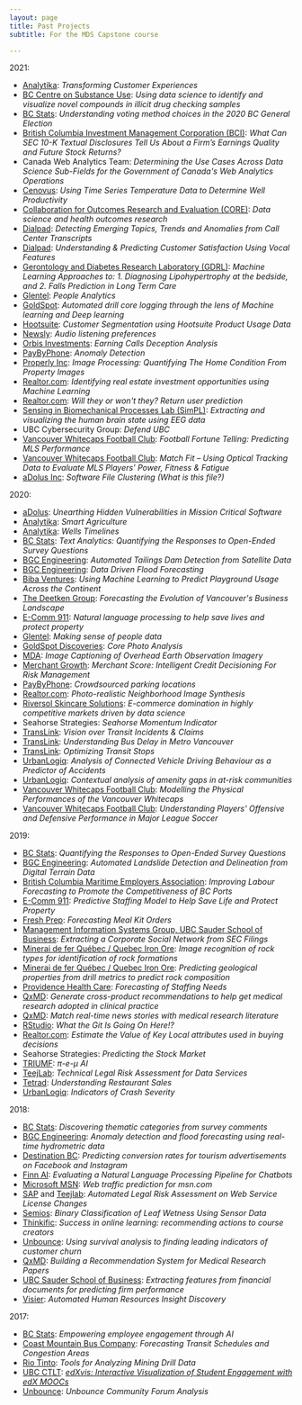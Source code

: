 ```yaml
---
layout: page
title: Past Projects
subtitle: For the MDS Capstone course

---
```


2021:

- [Analytika](http://www.analytika.ca/): _Transforming Customer Experiences_
- [BC Centre on Substance Use](https://www.bccsu.ca/): _Using data science to identify and visualize novel compounds in illicit drug checking samples_
- [BC Stats](http://www2.gov.bc.ca/gov/content/data/about-data-management/bc-stats): _Understanding voting method choices in the 2020 BC General Election_
- [British Columbia Investment Management Corporation (BCI)](https://www.bci.ca/): _What Can SEC 10-K Textual Disclosures Tell Us About a Firm’s Earnings Quality and Future Stock Returns?_
- Canada Web Analytics Team: _Determining the Use Cases Across Data Science Sub-Fields for the Government of Canada's Web Analytics Operations_
- [Cenovus](https://www.cenovus.com/): _Using Time Series Temperature Data to Determine Well Productivity_
- [Collaboration for Outcomes Research and Evaluation (CORE)](https://core.ubc.ca/): _Data science and health outcomes research_
- [Dialpad](https://www.dialpad.com/): _Detecting Emerging Topics, Trends and Anomalies from Call Center Transcripts_
- [Dialpad](https://www.dialpad.com/): _Understanding & Predicting Customer Satisfaction Using Vocal Features_
- [Gerontology and Diabetes Research Laboratory (GDRL)](https://www.vchri.ca/): _Machine Learning Approaches to: 1. Diagnosing Lipohypertrophy at the bedside, and 2. Falls Prediction in Long Term Care_
- [Glentel](https://www.glentel.com/home): _People Analytics_
- [GoldSpot](https://goldspot.ca/): _Automated drill core logging through the lens of Machine learning and Deep learning_
- [Hootsuite](https://www.hootsuite.com/): _Customer Segmentation using Hootsuite Product Usage Data_
- [Newsly](https://www.newsly.me/): _Audio listening preferences_
- [Orbis Investments](https://www.orbis.com/ca/institutional/home): _Earning Calls Deception Analysis_
- [PayByPhone](https://www.paybyphone.com/): _Anomaly Detection_
- [Properly Inc](https://www.properly.ca/): _Image Processing: Quantifying The Home Condition From Property Images_
- [Realtor.com](https://www.realtor.com/): _Identifying real estate investment opportunities using Machine Learning_
- [Realtor.com](https://www.realtor.com/): _Will they or won't they? Return user prediction_
- [Sensing in Biomechanical Processes Lab (SimPL)](http://simpl.mech.ubc.ca/): _Extracting and visualizing the human brain state using EEG data_
- UBC Cybersecurity Group: _Defend UBC_
- [Vancouver Whitecaps Football Club](https://www.whitecapsfc.com/): _Football Fortune Telling: Predicting MLS Performance_
- [Vancouver Whitecaps Football Club](https://www.whitecapsfc.com/): _Match Fit – Using Optical Tracking Data to Evaluate MLS Players’ Power, Fitness & Fatigue_
- [aDolus Inc](https://www.adolus.com/): _Software File Clustering (What is this file?)_


2020:

- [aDolus](https://www.adolus.com/): _Unearthing Hidden Vulnerabilities in Mission Critical Software_
- [Analytika](http://www.analytika.ca/): _Smart Agriculture_
- [Analytika](http://www.analytika.ca/): _Wells Timelines_
- [BC Stats](http://www2.gov.bc.ca/gov/content/data/about-data-management/bc-stats): _Text Analytics: Quantifying the Responses to Open-Ended Survey Questions_
- [BGC Engineering](https://bgcengineering.ca/): _Automated Tailings Dam Detection from Satellite Data_
- [BGC Engineering](https://bgcengineering.ca/): _Data Driven Flood Forecasting_
- [Biba Ventures](https://www.playbiba.com/): _Using Machine Learning to Predict Playground Usage Across the Continent_
- [The Deetken Group](https://deetken.com/): _Forecasting the Evolution of Vancouver's Business Landscape_ 
- [E-Comm 911](https://www.ecomm911.ca/): _Natural language processing to help save lives and protect property_
- [Glentel](http://www.glentel.com/home): _Making sense of people data_
- [GoldSpot Discoveries](https://goldspot.ca/): _Core Photo Analysis_
- [MDA](https://mdacorporation.com/): _Image Captioning of Overhead Earth Observation Imagery_
- [Merchant Growth](https://www.merchantgrowth.com/): _Merchant Score: Intelligent Credit Decisioning For Risk Management_
- [PayByPhone](https://www.paybyphone.com/): _Crowdsourced parking locations_
- [Realtor.com](https://www.realtor.com/): _Photo-realistic Neighborhood Image Synthesis_
- [Riversol Skincare Solutions](https://www.riversol.com/): _E-commerce domination in highly competitive markets driven by data science_
- Seahorse Strategies: _Seahorse Momentum Indicator_
- [TransLink](https://www.translink.ca/): _Vision over Transit Incidents & Claims_
- [TransLink](https://www.translink.ca/): _Understanding Bus Delay in Metro Vancouver_
- [TransLink](https://www.translink.ca/): _Optimizing Transit Stops_
- [UrbanLogiq](https://www.urbanlogiq.com/): _Analysis of Connected Vehicle Driving Behaviour as a Predictor of Accidents_
- [UrbanLogiq](https://www.urbanlogiq.com/): _Contextual analysis of amenity gaps in at-risk communities_
- [Vancouver Whitecaps Football Club](https://www.whitecapsfc.com/): _Modelling the Physical Performances of the Vancouver Whitecaps_
- [Vancouver Whitecaps Football Club](https://www.whitecapsfc.com/): _Understanding Players' Offensive and Defensive Performance in Major League Soccer_

2019:

- [BC Stats](http://www2.gov.bc.ca/gov/content/data/about-data-management/bc-stats): _Quantifying the Responses to Open-Ended Survey Questions_
- [BGC Engineering](https://bgcengineering.ca/): _Automated Landslide Detection and Delineation from Digital Terrain Data_               
- [British Columbia Maritime Employers Association](http://www.bcmea.com/): _Improving Labour Forecasting to Promote the Competitiveness of BC Ports_
- [E-Comm 911](https://www.ecomm911.ca/): _Predictive Staffing Model to Help Save Life and Protect Property_
- [Fresh Prep](https://www.freshprep.ca/): _Forecasting Meal Kit Orders_
- [Management Information Systems Group, UBC Sauder School of Business](https://www.sauder.ubc.ca/Faculty/Divisions/Management_Information_Systems_Division): _Extracting a Corporate Social Network from SEC Filings_
- [Minerai de fer Québec / Quebec Iron Ore](https://mineraiferquebec.com/?lang=en): _Image recognition of rock types for identification of rock formations_
- [Minerai de fer Québec / Quebec Iron Ore](https://mineraiferquebec.com/?lang=en): _Predicting geological properties from drill metrics to predict rock composition_
- [Providence Health Care](http://www.providencehealthcare.org/): _Forecasting of Staffing Needs_
- [QxMD](https://qxmd.com/): _Generate cross-product recommendations to help get medical research adopted in clinical practice_
- [QxMD](https://qxmd.com/): _Match real-time news stories with medical research literature_
- [RStudio](https://www.rstudio.com/): _What the Git Is Going On Here!?_
- [Realtor.com](https://www.realtor.com/): _Estimate the Value of Key Local attributes used in buying decisions_
- Seahorse Strategies: _Predicting the Stock Market_
- [TRIUMF](https://www.triumf.ca/): _π-e-μ AI_
- [TeejLab](https://teejlab.com/): _Technical Legal Risk Assessment for Data Services_
- [Tetrad](http://www.tetrad.com/): _Understanding Restaurant Sales_
- [UrbanLogiq](https://www.urbanlogiq.com/): _Indicators of Crash Severity_

2018:

- [BC Stats](http://www2.gov.bc.ca/gov/content/data/about-data-management/bc-stats): _Discovering thematic categories from survey comments_
- [BGC Engineering](https://bgcengineering.ca/): _Anomaly detection and flood forecasting using real-time hydrometric data_
- [Destination BC](https://www.destinationbc.ca/): _Predicting conversion rates for tourism advertisements on Facebook and Instagram_
- [Finn AI](https://www.finn.ai/): _Evaluating a Natural Language Processing Pipeline for Chatbots_
- [Microsoft MSN](https://www.microsoft.com/): _Web traffic prediction for msn.com_
- [SAP](https://www.sap.com/) and [Teejlab](https://teejlab.com/): _Automated Legal Risk Assessment on Web Service License Changes_
- [Semios](http://semios.com/): _Binary Classification of Leaf Wetness Using Sensor Data_
- [Thinkific](https://www.thinkific.com/): _Success in online learning: recommending actions to course creators_
- [Unbounce](https://unbounce.com): _Using survival analysis to finding leading indicators of customer churn_
- [QxMD](https://qxmd.com/): _Building a Recommendation System for Medical Research Papers_
- [UBC Sauder School of Business](http://www.sauder.ubc.ca/): _Extracting features from financial documents for predicting firm performance_
- [Visier](https://www.visier.com/): _Automated Human Resources Insight Discovery_

2017:

- [BC Stats](http://www2.gov.bc.ca/gov/content/data/about-data-management/bc-stats): _Empowering employee engagement through AI_
- [Coast Mountain Bus Company](https://www.translink.ca/en/About-Us/Corporate-Overview/Operating-Companies/CMBC.aspx): _Forecasting Transit Schedules and Congestion Areas_
- [Rio Tinto](http://www.riotinto.com/): _Tools for Analyzing Mining Drill Data_
- [UBC CTLT](http://ctlt.ubc.ca/): [_edXvis: Interactive Visualization of Student	Engagement with edX MOOCs_](https://ubc-mds.github.io/2018-01-01-CTLT-capstone/)
- [Unbounce](https://unbounce.com/): _Unbounce Community Forum Analysis_
